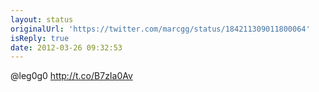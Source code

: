 ```yaml
---
layout: status
originalUrl: 'https://twitter.com/marcgg/status/184211309011800064'
isReply: true
date: 2012-03-26 09:32:53
---
```


@leg0g0 http://t.co/B7zIa0Av
